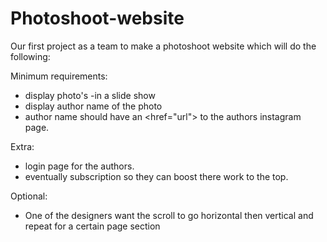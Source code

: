 # Photoshoot-website

Our first project as a team to make a photoshoot website which will do the following:

Minimum requirements:
- display photo's
  -in a slide show
- display author name of the photo
- author name should have an <href="url"> to the authors instagram page.


Extra:
- login page for the authors.
- eventually subscription so they can boost there work to the top.

Optional: 
- One of the designers want the scroll to go horizontal then vertical and repeat for a certain page section

